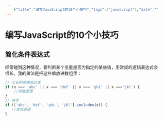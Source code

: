 ```yaml
---
    {"title":"编写JavaScript的10个小技巧","tags":["javascript"],"date":"","categories":["javascript"],"cover":"https://cdn.jsdelivr.net/gh/im/oss@master/gallery/36.svg","thumbnail":"https://cdn.jsdelivr.net/gh/im/oss@master/gallery/36.svg"}
---
```

# 编写JavaScript的10个小技巧
## 简化条件表达式
经常碰到这种情况，要判断某个变量是否为指定的某些值，用常规的逻辑表达式会很长。我的做法是把这些值放进数组里：

```js
// 太长的逻辑表达式
if (x === 'abc' || x === 'def' || x === 'ghi' || x ==='jkl') {
    //其他逻辑
}
// 简写
if (['abc', 'def', 'ghi', 'jkl'].includes(x)) {
   //其他逻辑
}
```

 